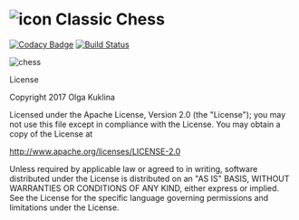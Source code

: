 # ![icon](https://user-images.githubusercontent.com/6971421/28007530-a2f98ca8-6508-11e7-809e-e90eb0c39756.png)  Classic Chess 

[![Codacy Badge](https://api.codacy.com/project/badge/Grade/b5fe0c3e9cd34ed58b8da9a9de53fcf9)](https://www.codacy.com/app/OlgaKuklina/Chess?utm_source=github.com&amp;utm_medium=referral&amp;utm_content=OlgaKuklina/Chess&amp;utm_campaign=Badge_Grade)
[![Build Status](https://travis-ci.org/OlgaKuklina/Chess.svg?branch=master)](https://travis-ci.org/OlgaKuklina/Chess)


![chess](https://user-images.githubusercontent.com/6971421/27996432-b6c0ad2e-6496-11e7-9764-9ae3b364d382.png)


License

Copyright 2017 Olga Kuklina

Licensed under the Apache License, Version 2.0 (the "License"); you may not use this file except in compliance with the License. You may obtain a copy of the License at

http://www.apache.org/licenses/LICENSE-2.0

Unless required by applicable law or agreed to in writing, software distributed under the License is distributed on an "AS IS" BASIS, WITHOUT WARRANTIES OR CONDITIONS OF ANY KIND, either express or implied. See the License for the specific language governing permissions and limitations under the License.
